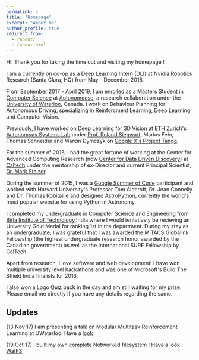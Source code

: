 ```yaml
---
permalink: /
title: "Homepage"
excerpt: "About me"
author_profile: true
redirect_from: 
  - /about/
  - /about.html
---
```


Hi! Thank you for taking the time out and visiting my homepage !

I am a currently on co-op as a Deep Learning Intern (DLI) at Nvidia Robotics Research (Santa Clara, HQ)  from May - December 2018.  

From September 2017 - April 2019, I am enrolled as a Masters Student in [Computer Science](https://cs.uwaterloo.ca/) at [Autonomoose](http://www.autonomoose.net/), a research collaboration under the [University of Waterloo](https://uwaterloo.ca/), Canada. I work on Behaviour Planning for Autonomous Driving, specializing in Reinforcment Learning, Deep Learning and Computer Vision.

Previously, I have worked on Deep Learning for 3D Vision at [ETH Zurich](https://www.ethz.ch/en.html)'s [Autonomous Systems Lab](http://www.asl.ethz.ch/) under [Prof. Roland Siegwart](http://www.asl.ethz.ch/the-lab/people/person-detail.html?persid=29981), Marius Fehr, Thomas Schneider and Marcin Dymczyk on [Google X's Project Tango](https://get.google.com/tango/).

For the summer of 2016, I had the great fortune of working at the Center for Advanced Computing Research (now [Center for Data  Driven Discovery](http://cd3.caltech.edu/)) at [Caltech](http://www.caltech.edu/) under the mentorship of ex-Director and current Principal Scientist, [Dr. Mark Stalzer](https://www.linkedin.com/in/mark-stalzer-97254a/).


During the summer of 2015, I was a [Google Summer of Code](https://developers.google.com/open-source/gsoc/) participant and worked with Harvard University's Professor Tom Aldcroft, Dr. Jean Connelly and Dr. Thomas Robitaille and designed [AstroPython](http://astropython.org), currently the world's most popular website for using Python in Astronomy. 


I completed my undergraduate in Computer Science and Engineering from [Birla Institute of Technology](https://bitmesra.ac.in/),India where I would tentatively be recieving an University Gold Medal for ranking 1st in the department. During my stay as an undergraduate, I was grateful that I was awarded the MITACS Globalink Fellowship (the highest undergraduate research honor awarded by the Canadian government) as well as the International SURF Fellowship by CalTech. 

Apart from research, I love software and web development! I have won multiple university level hackathons and was one of Microsoft's Build The Shield India finalists for 2016.

I also won a Logo  Quiz back in the day and am still waiting for my prize. Please email me directly if you have any details regarding the same.

## Updates
(13 Nov 17) I am presenting a talk on Modular Multitask Reinforcement Learning at UWaterloo. Have a [look](https://wiki.math.uwaterloo.ca/statwiki/index.php?title=Modular_Multitask_Reinforcement_Learning_with_Policy_Sketches)


(19 Oct 17) I built my own complete Networked filesystem ! Have a look : [WatFS](http://bit.do/WatFS) 
